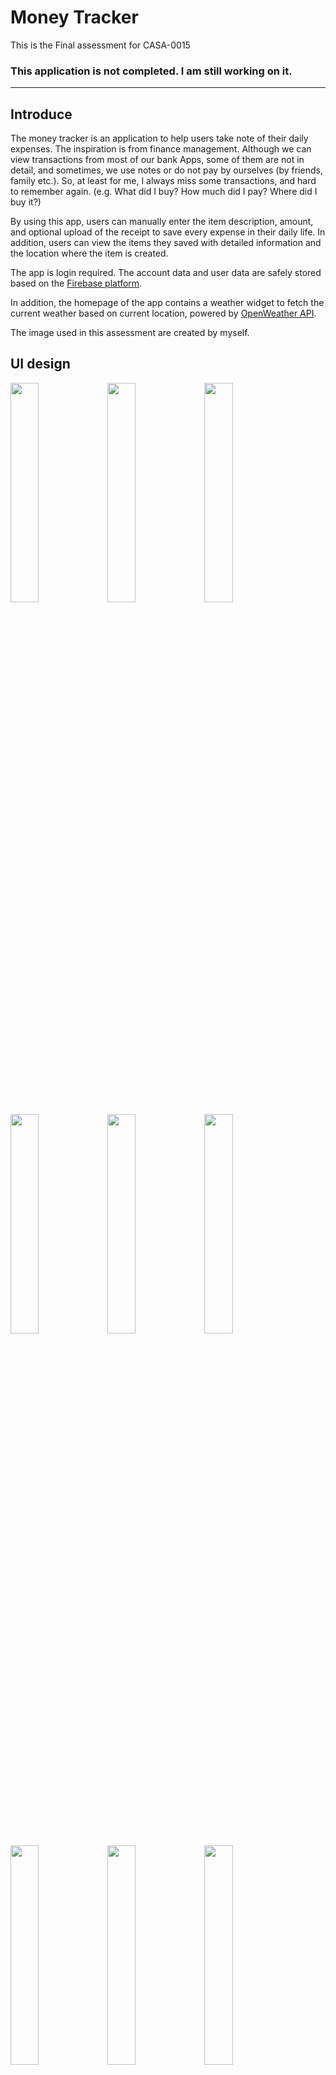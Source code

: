 # Money Tracker

This is the Final assessment for CASA-0015



### This application is not completed. I am still working on it.

-----



## Introduce

The money tracker is an application to help users take note of their daily expenses. The inspiration is from finance management. Although we can view transactions from most of our bank Apps, some of them are not in detail, and sometimes, we use notes or do not pay by ourselves (by friends, family etc.). So, at least for me, I always miss some transactions, and hard to remember again. (e.g. What did I buy? How much did I pay? Where did I buy it?)

By using this app, users can manually enter the item description, amount, and optional upload of the receipt to save every expense in their daily life. In addition, users can view the items they saved with detailed information and the location where the item is created.

The app is login required. The account data and user data are safely stored based on the [Firebase platform](https://firebase.google.com/).

In addition, the homepage of the app contains a weather widget to fetch the current weather based on current location, powered by [OpenWeather API](https://openweathermap.org/api).

The image used in this assessment are created by myself.


## UI design

<img src="images/Screenshot_20220518-154545.png" width=30% height=30%>
<img src="images/Screenshot_20220518-154553.png" width=30% height=30%>
<img src="images/Screenshot_20220518-154600.png" width=30% height=30%>
<img src="images/Screenshot_20220518-154612.png" width=30% height=30%>
<img src="images/Screenshot_20220518-154623.png" width=30% height=30%>
<img src="images/Screenshot_20220518-154627.png" width=30% height=30%>
<img src="images/Screenshot_20220518-154633.png" width=30% height=30%>
<img src="images/Screenshot_20220518-154638.png" width=30% height=30%>
<img src="images/Screenshot_20220518-154647.png" width=30% height=30%>
<img src="images/Screenshot_20220518-154652.png" width=30% height=30%>
<img src="images/Screenshot_20220518-154708.png" width=30% height=30%>
<img src="images/Screenshot_20220518-154745.png" width=30% height=30%>
<img src="images/Screenshot_20220518-154759.png" width=30% height=30%>
<img src="images/Screenshot_20220518-154808.png" width=30% height=30%>
<img src="images/Screenshot_20220518-154815.png" width=30% height=30%>
<img src="images/Screenshot_20220518-154825.png" width=30% height=30%>
<img src="images/Screenshot_20220518-154857.png" width=30% height=30%>











## Installation Instructions

#### Requirements

- Any Operating System (MacOS , Linux, Windows etc.)
- Any IDE with Flutter SDK installed (VSCode, Android Studio, XCode, etc.)
- Basic knowledge of Dart and Flutter
- Setup the Firebase App based on [Firebase Instructions and Docs](https://firebase.google.com/docs/)



#### Dependencies

Below are the dependencies used in the application

```
google_maps_flutter: ^2.1.2
permission_handler: ^9.2.0
location: ^4.3.0
geolocator: ^8.2.0
weather: ^2.0.1
camera: ^0.9.4+21
path_provider: ^2.0.9
path: ^1.8.0
cloud_firestore: ^3.1.14
firebase_auth: ^3.3.17
google_fonts: ^2.3.2
provider: ^6.0.2
firebase_core: ^1.12.0
sticky_grouped_list: ^2.1.0
bottom_bar: ^1.3.0+1
geocoding: ^2.0.4
intl: ^0.17.0
firebase_storage: ^10.2.16
```



## Online Tutorial

The implementation of some functions refers to the following websites.

+ App login feature:
  + based on Colab tutorial https://firebase.google.com/codelabs/firebase-get-to-know-flutter#0
  + and Firebase online tutorial on Youtube https://www.youtube.com/watch?v=wUSkeTaBonA&feature=emb_imp_woyt

+ OpenWeather API: [https://openweathermap.org/api](https://openweathermap.org/api)
+ Google Map API: [https://developers.google.com/maps](https://developers.google.com/maps)
+ Fetch weather is based on the example of [weather 2.0.1](https://pub.dev/packages/weather) flutter package.
+ Uploading image to Firebase Storage online tutorial on Youtube [Uploading Images to Firebase Storage (and retrieving them) - YouTube](https://www.youtube.com/watch?v=YgjYVbg1oiA&t=927s)




## Biblography

1. CodeWithChris (2022) *Uploading Images to Firebase Storage (and retrieving them)*. Available at: https://www.youtube.com/watch?v=YgjYVbg1oiA&t=927s (Accessed: 16 May 2022).
2. Firebase (2021) *Codelab: Get to know Firebase for Flutter*. Available at: https://www.youtube.com/watch?v=wUSkeTaBonA (Accessed: 05 May 2022).
3. Firebase (2021) *Get to know Firebase for Flutter*. Available at: https://firebase.google.com/codelabs/firebase-get-to-know-flutter#0  (Accessed: 05 May 2022).
4. Flutter (2022) *Flutter documentation*. Available at: https://docs.flutter.dev (Accessed: 01 May 2022).

----

## Declaration of Authorship

I, MINGHAO ZHANG, confirm that the work presented in this assessment is my own. Where information has been derived from other sources, I confirm that this has been indicated in the work. 


Minghao Zhang

18 May 2022


##  Contact Details

If you have any questions, please feel free to contact me: [minghao.zhang.21@ucl.ac.uk](minghao.zhang.21@ucl.ac.uk)

